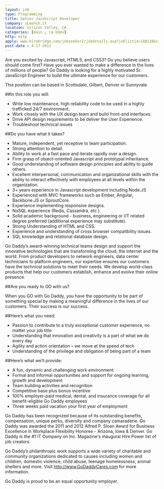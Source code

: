 ```yaml
---
layout: job
type: Programming
title: Senior JavaScript Developer
company: iLaunch.it
location: Silicon Valley, CA
categories: [main , ca-bdev]
http: http
apply: www.hirebridge.com/jobseeker2/jobdetails.asp?joblistid=188128&cid=5475&logoh=1
post-date : 4-17-2013
---
```


Are you excited by Javascript, HTML5, and CSS3? Do you believe users should come first? Have you ever wanted to make a difference in the lives of millions of people? Go Daddy is looking for a highly motivated Sr. JavaScript Engineer to build the ultimate experience for our customers. 
 
This position can be based in Scottsdale, Gilbert, Denver or Sunnyvale

##In this role you will:

* Write low maintenance, high reliability code to be used in a highly trafficked 24/7 environment.
* Work closely with the UX design team and build front-end interfaces.
* Drive API design requirements to be deliver the User Experience.
* Troubleshoot technical issues

##Do you have what it takes?

* Mature, independent, yet receptive to team participation.
* Strong attention to detail.
* Ability to work at a fast pace and iterate rapidly over a design.
* Firm grasp of object-oriented Javascript and prototypal inheritance.
* Good understanding of software design principles and ability to guide others.
* Excellent interpersonal, communication and organizational skills with the ability to interact effectively with employees at all levels within the organization.
* 3+ years experience in Javascript development including Node.JS
* Experienced with MVC frameworks such as Ember, Angular, Backbone.JS or SproutCore.
* Experience implementing responsive designs.
* NoSQL experience (Redis, Cassandra, etc.).
* Solid academic background - business, engineering or I/T related degree preferred (additional experience may substitute).
* Strong Understanding of HTML and CSS.
* Experience and understanding of cross browser compatibility issues.
* SQL knowledge and relational database design.

Go Daddy’s award-winning technical teams design and support the innovative technologies that are transforming the cloud, the internet and the world.  From product developers to network engineers, data center technicians to platform engineers, our expertise ensures our customers have the technical solutions to meet their needs. We develop world-class products that help our customers establish, enhance and evolve their online presence. 

##Are you ready to GO with us?

When you GO with Go Daddy, you have the opportunity to be part of something special by making a meaningful difference in the lives of our customers. Their success is our success.

##Here’s what you need:

* Passion to contribute to a truly exceptional customer experience, no matter your job title
* Understanding that innovation and creativity is a part of what we do every day
* Agility and action orientation – we move at the speed of tech
* Understanding of the privilege and obligation of being part of a team

##Here’s what we’ll provide:

* A fun, dynamic and challenging work environment
* Formal and informal opportunities and support for ongoing learning, growth and development
* Team building activities and recognition
* Competitive base plus bonus incentive
* 100% employer-paid medical, dental, and insurance coverage for all benefit-eligible Go Daddy employees
* Three weeks paid vacation your first year of employment

Go Daddy has been recognized because of its outstanding benefits, compensation, unique perks, diversity and company camaraderie. Go Daddy was awarded the 2011 and 2012 Alfred P. Sloan Award for Business Excellence in Workplace Flexibility Honoree - Arizona, Iowa & Denver. Go Daddy is the #1 IT Company on Inc. Magazine's inaugural Hire Power list of job creators.

Go Daddy’s philanthropic work supports a wide variety of charitable and community organizations dedicated to causes including women and children, domestic violence, child abuse, teenage homelessness, animal shelters and more. Visit <http://www.GoDaddyCares.com> for more information.

Go Daddy is proud to be an equal opportunity employer.
